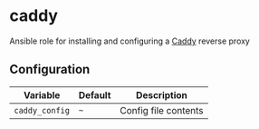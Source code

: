 # caddy

Ansible role for installing and configuring a [Caddy](https://caddyserver.com/) reverse proxy

## Configuration

| Variable       | Default | Description          |
| -------------- | ------- | -------------------- |
| `caddy_config` | `~`     | Config file contents |
